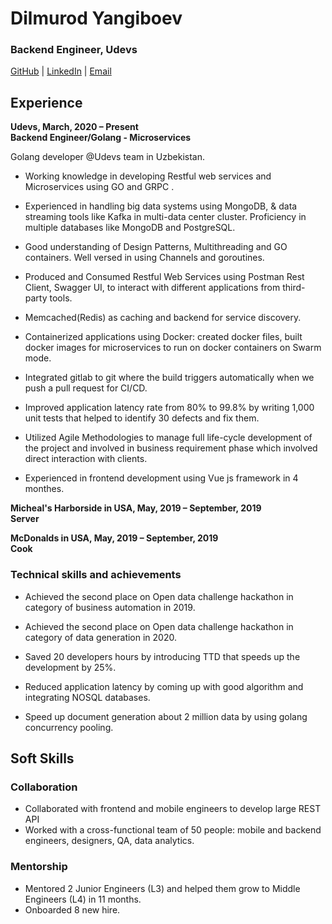 
  

# Dilmurod Yangiboev

### Backend Engineer, Udevs

[GitHub](https://github.com/Yangiboev/) | [LinkedIn](https://linkedin.com/in/dilmurod-yangiboev) | [Email](mailto:dilmurod.yangiboev@gmail.com)

  
## Experience

**Udevs, March, 2020 – Present <br> Backend Engineer/Golang - Microservices**  

Golang developer @Udevs team in Uzbekistan.
  

- Working knowledge in developing  Restful web services and  Microservices using  GO and GRPC .

- Experienced in handling big data systems using MongoDB,  & data streaming tools like Kafka in multi-data center cluster.  Proficiency in multiple databases like MongoDB and PostgreSQL.

- Good understanding of Design Patterns, Multithreading and GO containers. Well versed in using Channels and goroutines.

- Produced and Consumed Restful Web Services using Postman Rest Client, Swagger UI, to interact with different applications from third-party tools.

- Memcached(Redis) as caching and backend for service discovery.

-  Containerized applications using Docker: created docker files, built docker images for microservices to run on docker containers on Swarm mode.

-  Integrated gitlab to git where the build triggers automatically when we push a pull request for CI/CD.

- Improved application latency rate from 80% to 99.8% by writing 1,000 unit tests that helped to identify 30 defects and fix them.

- Utilized Agile Methodologies to manage full life-cycle development of the project and involved in business requirement phase which involved direct interaction with clients.

- Experienced in frontend development using Vue js framework in 4 monthes.


**Micheal's Harborside in USA,  May, 2019 – September, 2019 <br>  Server**  

**McDonalds  in USA,  May, 2019 – September, 2019 <br>  Cook**  


### Technical skills and achievements

- Achieved the second place on Open data challenge hackathon in category of business automation in 2019.

-  Achieved the second place on Open data challenge hackathon in category of data generation in 2020.  
 
- Saved 20 developers hours by introducing TTD that speeds up the development by 25%.

- Reduced application latency by coming up with good algorithm and integrating NOSQL databases.

- Speed up document generation about 2 million data by using golang concurrency pooling.


## Soft Skills  

### Collaboration

- Collaborated with frontend and mobile  engineers to develop large REST API 
- Worked with a cross-functional team of 50 people: mobile and backend engineers, designers, QA, data analytics.
  

### Mentorship
 - Mentored 2 Junior Engineers (L3) and helped them grow to Middle Engineers (L4) in 11 months.
- Onboarded 8 new hire.
